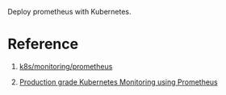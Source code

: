 Deploy prometheus with Kubernetes.


# Reference 

1. [k8s/monitoring/prometheus](https://github.com/Thakurvaibhav/k8s/tree/master/monitoring/prometheus)

2. [Production grade Kubernetes Monitoring using Prometheus](https://medium.com/devopslinks/production-grade-kubernetes-monitoring-using-prometheus-78144b835b60)
